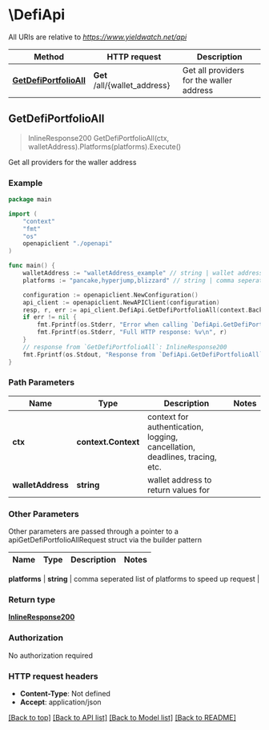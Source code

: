 # \DefiApi

All URIs are relative to *https://www.yieldwatch.net/api*

Method | HTTP request | Description
------------- | ------------- | -------------
[**GetDefiPortfolioAll**](DefiApi.md#GetDefiPortfolioAll) | **Get** /all/{wallet_address} | Get all providers for the waller address



## GetDefiPortfolioAll

> InlineResponse200 GetDefiPortfolioAll(ctx, walletAddress).Platforms(platforms).Execute()

Get all providers for the waller address



### Example

```go
package main

import (
    "context"
    "fmt"
    "os"
    openapiclient "./openapi"
)

func main() {
    walletAddress := "walletAddress_example" // string | wallet address to return values for
    platforms := "pancake,hyperjump,blizzard" // string | comma seperated list of platforms to speed up request (optional)

    configuration := openapiclient.NewConfiguration()
    api_client := openapiclient.NewAPIClient(configuration)
    resp, r, err := api_client.DefiApi.GetDefiPortfolioAll(context.Background(), walletAddress).Platforms(platforms).Execute()
    if err != nil {
        fmt.Fprintf(os.Stderr, "Error when calling `DefiApi.GetDefiPortfolioAll``: %v\n", err)
        fmt.Fprintf(os.Stderr, "Full HTTP response: %v\n", r)
    }
    // response from `GetDefiPortfolioAll`: InlineResponse200
    fmt.Fprintf(os.Stdout, "Response from `DefiApi.GetDefiPortfolioAll`: %v\n", resp)
}
```

### Path Parameters


Name | Type | Description  | Notes
------------- | ------------- | ------------- | -------------
**ctx** | **context.Context** | context for authentication, logging, cancellation, deadlines, tracing, etc.
**walletAddress** | **string** | wallet address to return values for | 

### Other Parameters

Other parameters are passed through a pointer to a apiGetDefiPortfolioAllRequest struct via the builder pattern


Name | Type | Description  | Notes
------------- | ------------- | ------------- | -------------

 **platforms** | **string** | comma seperated list of platforms to speed up request | 

### Return type

[**InlineResponse200**](InlineResponse200.md)

### Authorization

No authorization required

### HTTP request headers

- **Content-Type**: Not defined
- **Accept**: application/json

[[Back to top]](#) [[Back to API list]](../README.md#documentation-for-api-endpoints)
[[Back to Model list]](../README.md#documentation-for-models)
[[Back to README]](../README.md)

